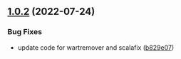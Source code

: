 ## [1.0.2](https://github.com/cake-lier/sbt-remote-deploy/compare/v1.0.1...v1.0.2) (2022-07-24)


### Bug Fixes

* update code for wartremover and scalafix ([b829e07](https://github.com/cake-lier/sbt-remote-deploy/commit/b829e0765194751a4ff0420de92d3bcf373836d8))
